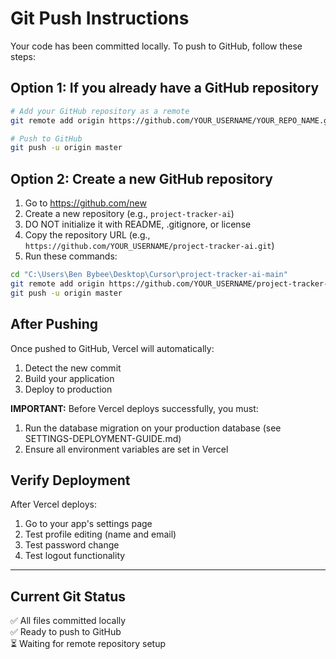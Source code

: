 # Git Push Instructions

Your code has been committed locally. To push to GitHub, follow these steps:

## Option 1: If you already have a GitHub repository

```bash
# Add your GitHub repository as a remote
git remote add origin https://github.com/YOUR_USERNAME/YOUR_REPO_NAME.git

# Push to GitHub
git push -u origin master
```

## Option 2: Create a new GitHub repository

1. Go to https://github.com/new
2. Create a new repository (e.g., `project-tracker-ai`)
3. DO NOT initialize it with README, .gitignore, or license
4. Copy the repository URL (e.g., `https://github.com/YOUR_USERNAME/project-tracker-ai.git`)
5. Run these commands:

```bash
cd "C:\Users\Ben Bybee\Desktop\Cursor\project-tracker-ai-main"
git remote add origin https://github.com/YOUR_USERNAME/project-tracker-ai.git
git push -u origin master
```

## After Pushing

Once pushed to GitHub, Vercel will automatically:
1. Detect the new commit
2. Build your application
3. Deploy to production

**IMPORTANT:** Before Vercel deploys successfully, you must:
1. Run the database migration on your production database (see SETTINGS-DEPLOYMENT-GUIDE.md)
2. Ensure all environment variables are set in Vercel

## Verify Deployment

After Vercel deploys:
1. Go to your app's settings page
2. Test profile editing (name and email)
3. Test password change
4. Test logout functionality

---

## Current Git Status

✅ All files committed locally  
✅ Ready to push to GitHub  
⏳ Waiting for remote repository setup

